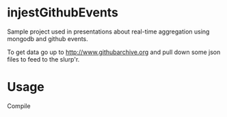 injestGithubEvents
==================

Sample project used in presentations about real-time aggregation using mongodb and github events.

To get data go up to http://www.githubarchive.org and pull down some json files to feed to the slurp'r.

Usage
=====
Compile